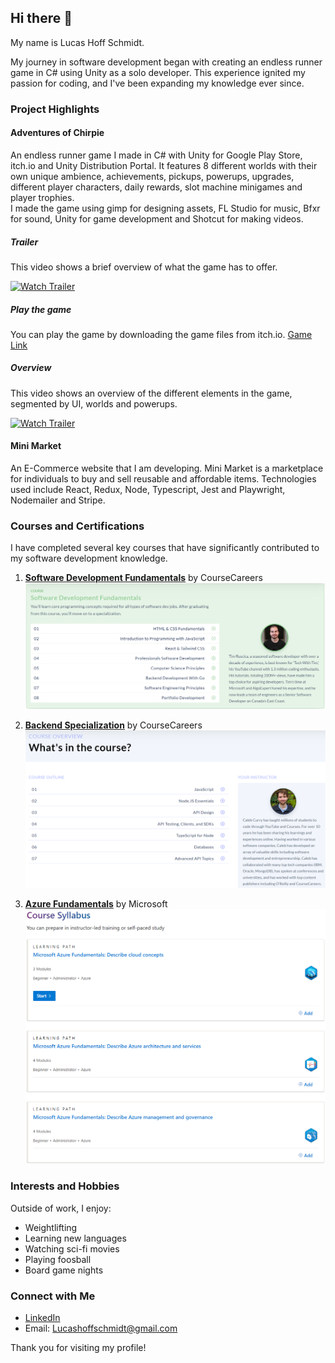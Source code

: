 ## Hi there 👋

My name is Lucas Hoff Schmidt.

My journey in software development began with creating an endless runner game in C# using Unity as a solo developer. This experience ignited my passion for coding, and I've been expanding my knowledge ever since.

### Project Highlights
#### Adventures of Chirpie
An endless runner game I made in C# with Unity for Google Play Store, itch.io and Unity Distribution Portal. 
It features 8 different worlds with their own unique ambience, achievements, pickups, powerups, upgrades, different player characters, daily rewards, slot machine minigames and player trophies.  
I made the game using gimp for designing assets, FL Studio for music, Bfxr for sound, Unity for game development and Shotcut for making videos.

##### Trailer
This video shows a brief overview of what the game has to offer.

<a href="https://www.youtube.com/watch?v=3bHDo86nl7s">
   <img src="https://img.youtube.com/vi/3bHDo86nl7s/maxresdefault.jpg" alt="Watch Trailer" width="400"/>
</a>   

##### Play the game
You can play the game by downloading the game files from itch.io. 
[Game Link](https://avillion.itch.io/adventures-of-chirpie)

##### Overview
This video shows an overview of the different elements in the game, segmented by UI, worlds and powerups.

<a href="https://www.youtube.com/watch?v=sR40_GvIqTM">
   <img src="https://img.youtube.com/vi/sR40_GvIqTM/maxresdefault.jpg" alt="Watch Trailer" width="400"/>
</a>   

#### Mini Market
An E-Commerce website that I am developing. Mini Market is a marketplace for individuals to buy and sell reusable and affordable items.
Technologies used include React, Redux, Node, Typescript, Jest and Playwright, Nodemailer and Stripe. 

### Courses and Certifications
I have completed several key courses that have significantly contributed to my software development knowledge.

1. **[Software Development Fundamentals](https://coursecareers.com/explore/software-dev-fundamentals)** by CourseCareers  
   ![Content learned](SoftwareDevelopmentFundamentals-Content.png)
   
2. **[Backend Specialization](https://coursecareers.com/explore/software-dev-backend)** by CourseCareers  
   ![Content learned](BackendDevelopmentSpecialization-Content.png)
   
3. **[Azure Fundamentals](https://learn.microsoft.com/en-us/training/courses/az-900t00)** by Microsoft  
   ![Content learned](AzureFundamentals-Content.png)

### Interests and Hobbies
Outside of work, I enjoy:
- Weightlifting
- Learning new languages
- Watching sci-fi movies
- Playing foosball
- Board game nights

### Connect with Me
- [LinkedIn](https://www.linkedin.com/in/lucas-hoff-schmidt-594855156/)
- Email: [Lucashoffschmidt@gmail.com](mailto:Lucashoffschmidt@gmail.com)

Thank you for visiting my profile!

